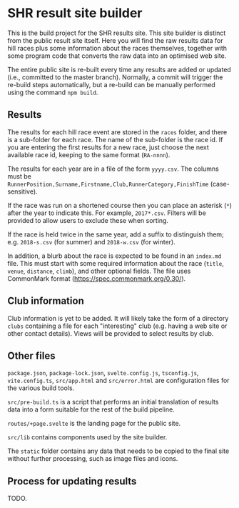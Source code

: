 # SHR result site builder

This is the build project for the SHR results site. This site builder is distinct from the public result site itself. Here you will find the raw results data for hill races plus some information about the races themselves, together with some program code that converts the raw data into an optimised web site.

The entire public site is re-built every time any results are added or updated (i.e., committed to the master branch). Normally, a commit will trigger the re-build steps automatically, but a re-build can be manually performed using the command `npm build`.

## Results

The results for each hill race event are stored in the `races` folder, and there is a sub-folder for each race. The name of the sub-folder is the race id. If you are entering the first results for a new race, just choose the next available race id, keeping to the same format (`RA-nnnn`).

The results for each year are in a file of the form `yyyy.csv`. The columns must be
`RunnerPosition,Surname,Firstname,Club,RunnerCategory,FinishTime` (case-sensitive).

If the race was run on a shortened course then you can place an asterisk (`*`) after the year to indicate this. For example, `2017*.csv`. Filters will be provided to allow users to exclude these when sorting.

If the race is held twice in the same year, add a suffix to distinguish them; e.g. `2018-s.csv` (for summer) and `2018-w.csv` (for winter).

In addition, a blurb about the race is expected to be found in an `index.md` file. This must start with some required information about the race (`title`, `venue`, `distance`, `climb`), and other optional fields. The file uses CommonMark format (<https://spec.commonmark.org/0.30/>).

## Club information

Club information is yet to be added. It will likely take the form of a directory `clubs` containing a file for each "interesting" club (e.g. having a web site or other
contact details). Views will be provided to select results by club.

## Other files

`package.json`, `package-lock.json`, `svelte.config.js`, `tsconfig.js`, `vite.config.ts`, `src/app.html` and `src/error.html` are configuration files for the various build tools.

`src/pre-build.ts` is a script that performs an initial translation of results data into a form suitable for the rest of the build pipeline.

`routes/+page.svelte` is the landing page for the public site.

`src/lib` contains components used by the site builder.

The `static` folder contains any data that needs to be copied to the final site without further processing, such as image files and icons.

## Process for updating results

TODO.
